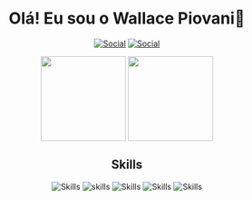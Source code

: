 
### <h1 align="center">Olá! Eu sou o Wallace Piovani👋</h1>
<div align="center">

[![Social](https://img.shields.io/badge/LinkedIn-0077B5?style=for-the-badge&logo=linkedin&logoColor=white)](https://www.linkedin.com/in/wallace-piovani-724635262/) [![Social](https://img.shields.io/badge/Twitter-1DA1F2?style=for-the-badge&logo=twitter&logoColor=white)](http://twitter.com/whpio_)

</div>

<div align="center">


<a>
  <img height=150 align="center" src="https://github-readme-stats.vercel.app/api?username=wallacepiovani&theme=tokyonight&hide=issues,contribs&rank_icon=default" />
</a>
<a>
  <img height=150 align="center" src="https://github-readme-stats.vercel.app/api/top-langs?username=wallacepiovani&layout=compact&langs_count=8&card_width=320&theme=tokyonight" />
</a>
</div>

<h2 align="center">Skills</h2> 

<div align="center">

![Skills](https://img.shields.io/badge/HTML5-E34F26?style=for-the-badge&logo=html5&logoColor=white) ![skills](https://img.shields.io/badge/CSS3-1572B6?style=for-the-badge&logo=css3&logoColor=white) ![Skills](https://img.shields.io/badge/JavaScript-F7DF1E?style=for-the-badge&logo=javascript&logoColor=black) ![Skills](https://img.shields.io/badge/react-%2320232a.svg?style=for-the-badge&logo=react&logoColor=%2361DAFB) ![Skills](https://img.shields.io/badge/Tailwind_CSS-38B2AC?style=for-the-badge&logo=tailwind-css&logoColor=white)
</div>



